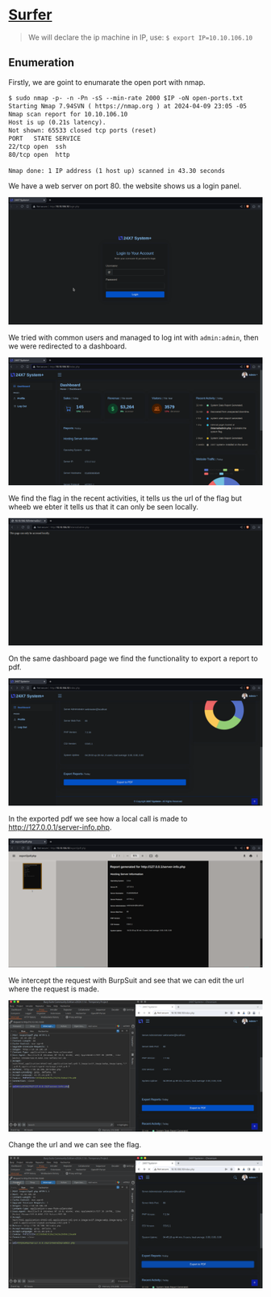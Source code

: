 # [Surfer](https://tryhackme.com/r/room/surfer)

> We will declare the ip machine in IP, use: `$ export IP=10.10.106.10`

## Enumeration

Firstly, we are goint to enumarate the open port with nmap.

```shell
$ sudo nmap -p- -n -Pn -sS --min-rate 2000 $IP -oN open-ports.txt
Starting Nmap 7.94SVN ( https://nmap.org ) at 2024-04-09 23:05 -05
Nmap scan report for 10.10.106.10
Host is up (0.21s latency).
Not shown: 65533 closed tcp ports (reset)
PORT   STATE SERVICE
22/tcp open  ssh
80/tcp open  http

Nmap done: 1 IP address (1 host up) scanned in 43.30 seconds
```

We have a web server on port 80. the website shows us a login panel.

![login](./images/login.png)

We tried with common users and managed to log int with `admin:admin`, then we were redirected to a dashboard.

![dashboard](./images/dashboard.png)

We find the flag in the recent activities, it tells us the url of the flag but wheeb we ebter it tells us that it can only be seen locally.

![flag-locally](./images/flag-locally.png)

On the same dashboard page we find the functionality to export a report to pdf.

![export-to-pdf](./images/export-to-pdf.png)

In the exported pdf we see how a local call is made to http://127.0.0.1/server-info.php.

![pdf-info](./images/pdf-info.png)

We intercept the request with BurpSuit and see that we can edit the url where the request is made.

![intercept](./images/intercept.png)

Change the url and we can see the flag.

![flag](./images/flag.png)
